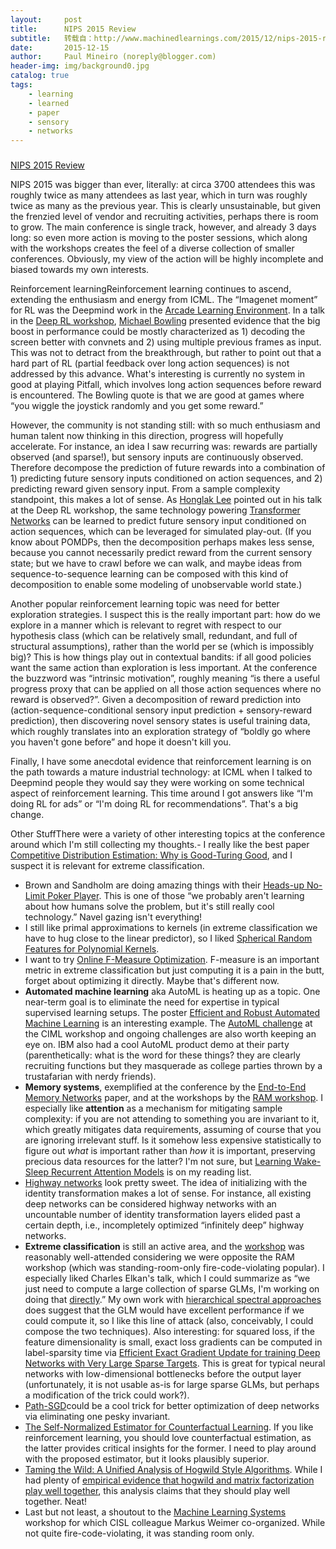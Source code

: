 ```yaml
---
layout:     post
title:      NIPS 2015 Review
subtitle:   转载自：http://www.machinedlearnings.com/2015/12/nips-2015-review.html
date:       2015-12-15
author:     Paul Mineiro (noreply@blogger.com)
header-img: img/background0.jpg
catalog: true
tags:
    - learning
    - learned
    - paper
    - sensory
    - networks
---
```













### 
[NIPS 2015 Review](http://www.machinedlearnings.com/2015/12/nips-2015-review.html)



NIPS 2015 was bigger than ever, literally: at circa 3700 attendees this was roughly twice as many attendees as last year, which in turn was roughly twice as many as the previous year. This is clearly unsustainable, but given the frenzied level of vendor and recruiting activities, perhaps there is room to grow. The main conference is single track, however, and already 3 days long: so even more action is moving to the poster sessions, which along with the workshops creates the feel of a diverse collection of smaller conferences. Obviously, my view of the action will be highly incomplete and biased towards my own interests.

Reinforcement learningReinforcement learning continues to ascend, extending the enthusiasm and energy from ICML. The “Imagenet moment” for RL was the Deepmind work in the [Arcade Learning Environment](http://www.arcadelearningenvironment.org/). In a talk in the [Deep RL workshop](http://rll.berkeley.edu/deeprlworkshop), [Michael Bowling](http://webdocs.cs.ualberta.ca/~bowling) presented evidence that the big boost in performance could be mostly characterized as 1) decoding the screen better with convnets and 2) using multiple previous frames as input. This was not to detract from the breakthrough, but rather to point out that a hard part of RL (partial feedback over long action sequences) is not addressed by this advance. What's interesting is currently no system in good at playing Pitfall, which involves long action sequences before reward is encountered. The Bowling quote is that we are good at games where “you wiggle the joystick randomly and you get some reward.” 

However, the community is not standing still: with so much enthusiasm and human talent now thinking in this direction, progress will hopefully accelerate. For instance, an idea I saw recurring was: rewards are partially observed (and sparse!), but sensory inputs are continuously observed. Therefore decompose the prediction of future rewards into a combination of 1) predicting future sensory inputs conditioned on action sequences, and 2) predicting reward given sensory input. From a sample complexity standpoint, this makes a lot of sense. As [Honglak Lee](http://web.eecs.umich.edu/~honglak) pointed out in his talk at the Deep RL workshop, the same technology powering [Transformer Networks](http://arxiv.org/abs/1506.02025) can be learned to predict future sensory input conditioned on action sequences, which can be leveraged for simulated play-out. (If you know about POMDPs, then the decomposition perhaps makes less sense, because you cannot necessarily predict reward from the current sensory state; but we have to crawl before we can walk, and maybe ideas from sequence-to-sequence learning can be composed with this kind of decomposition to enable some modeling of unobservable world state.)

Another popular reinforcement learning topic was need for better exploration strategies. I suspect this is the really important part: how do we explore in a manner which is relevant to regret with respect to our hypothesis class (which can be relatively small, redundant, and full of structural assumptions), rather than the world per se (which is impossibly big)? This is how things play out in contextual bandits: if all good policies want the same action than exploration is less important. At the conference the buzzword was “intrinsic motivation”, roughly meaning “is there a useful progress proxy that can be applied on all those action sequences where no reward is observed?”. Given a decomposition of reward prediction into (action-sequence-conditional sensory input prediction + sensory-reward prediction), then discovering novel sensory states is useful training data, which roughly translates into an exploration strategy of “boldly go where you haven't gone before” and hope it doesn't kill you. 

Finally, I have some anecdotal evidence that reinforcement learning is on the path towards a mature industrial technology: at ICML when I talked to Deepmind people they would say they were working on some technical aspect of reinforcement learning. This time around I got answers like “I'm doing RL for ads” or “I'm doing RL for recommendations”. That's a big change.

Other StuffThere were a variety of other interesting topics at the conference around which I'm still collecting my thoughts.- I really like the best paper [Competitive Distribution Estimation: Why is Good-Turing Good](http://papers.nips.cc/paper/5762-competitive-distribution-estimation-why-is-good-turing-good), and I suspect it is relevant for extreme classification.
- Brown and Sandholm are doing amazing things with their [Heads-up No-Limit Poker Player](https://nips2015.sched.org/event/5QO4/claudico-the-worlds-strongest-no-limit-texas-holdem-poker-ai). This is one of those “we probably aren't learning about how humans solve the problem, but it's still really cool technology.” Navel gazing isn't everything!
- I still like primal approximations to kernels (in extreme classification we have to hug close to the linear predictor), so I liked [Spherical Random Features for Polynomial Kernels](http://www.sanjivk.com/NIPS15_PolyKernelApprox.pdf).
- I want to try [Online F-Measure Optimization](http://papers.nips.cc/paper/5994-online-f-measure-optimization). F-measure is an important metric in extreme classification but just computing it is a pain in the butt, forget about optimizing it directly. Maybe that's different now.
- **Automated machine learning** aka AutoML is heating up as a topic. One near-term goal is to eliminate the need for expertise in typical supervised learning setups. The poster [Efficient and Robust Automated Machine Learning](http://papers.nips.cc/paper/5872-efficient-and-robust-automated-machine-learning) is an interesting example. The [AutoML challenge](http://codalab.org/AutoML) at the CIML workshop and ongoing challenges are also worth keeping an eye on. IBM also had a cool AutoML product demo at their party (parenthetically: what is the word for these things? they are clearly recruiting functions but they masquerade as college parties thrown by a trustafarian with nerdy friends).
- **Memory systems**, exemplified at the conference by the [End-to-End Memory Networks](http://papers.nips.cc/paper/5846-end-to-end-memory-networks) paper, and at the workshops by the [RAM workshop](http://www.thespermwhale.com/jaseweston/ram). I especially like **attention** as a mechanism for mitigating sample complexity: if you are not attending to something you are invariant to it, which greatly mitigates data requirements, assuming of course that you are ignoring irrelevant stuff. Is it somehow less expensive statistically to figure out *what* is important rather than *how* it is important, preserving precious data resources for the latter? I'm not sure, but [Learning Wake-Sleep Recurrent Attention Models](http://papers.nips.cc/paper/5861-learning-wake-sleep-recurrent-attention-models) is on my reading list.
- [Highway networks](http://people.idsia.ch/~rupesh/very_deep_learning) look pretty sweet. The idea of initializing with the identity transformation makes a lot of sense. For instance, all existing deep networks can be considered highway networks with an uncountable number of identity transformation layers elided past a certain depth, i.e., incompletely optimized “infinitely deep” highway networks.
- **Extreme classification** is still an active area, and the [workshop](http://research.microsoft.com/en-us/um/people/manik/events/xc15) was reasonably well-attended considering we were opposite the RAM workshop (which was standing-room-only fire-code-violating popular). I especially liked Charles Elkan's talk, which I could summarize as “we just need to compute a large collection of sparse GLMs, I'm working on doing that [directly](http://arxiv.org/pdf/1505.06449v3.pdf).” My own work with [hierarchical spectral approaches](http://arxiv.org/abs/1511.03260) does suggest that the GLM would have excellent performance if we could compute it, so I like this line of attack (also, conceivably, I could compose the two techniques). Also interesting: for squared loss, if the feature dimensionality is small, exact loss gradients can be computed in label-sparsity time via [Efficient Exact Gradient Update for training Deep Networks with Very Large Sparse Targets](http://papers.nips.cc/paper/5865-efficient-exact-gradient-update-for-training-deep-networks-with-very-large-sparse-targets). This is great for typical neural networks with low-dimensional bottlenecks before the output layer (unfortunately, it is not usable as-is for large sparse GLMs, but perhaps a modification of the trick could work?).
- [Path-SGD](http://papers.nips.cc/paper/5797-path-sgd-path-normalized-optimization-in-deep-neural-networks)could be a cool trick for better optimization of deep networks via eliminating one pesky invariant.
- [The Self-Normalized Estimator for Counterfactual Learning](http://papers.nips.cc/paper/5748-the-self-normalized-estimator-for-counterfactual-learning). If you like reinforcement learning, you should love counterfactual estimation, as the latter provides critical insights for the former. I need to play around with the proposed estimator, but it looks plausibly superior.
- [Taming the Wild: A Unified Analysis of Hogwild Style Algorithms](http://papers.nips.cc/paper/5717-taming-the-wild-a-unified-analysis-of-hogwild-style-algorithms). While I had plenty of [empirical evidence that hogwild and matrix factorization play well together](https://github.com/JohnLangford/vowpal_wabbit/tree/master/demo/movielens), this analysis claims that they should play well together. Neat!
- Last but not least, a shoutout to the [Machine Learning Systems](http://www.wikicfp.com/cfp/servlet/event.showcfp?eventid=48365) workshop for which CISL colleague Markus Weimer co-organized. While not quite fire-code-violating, it was standing room only.













